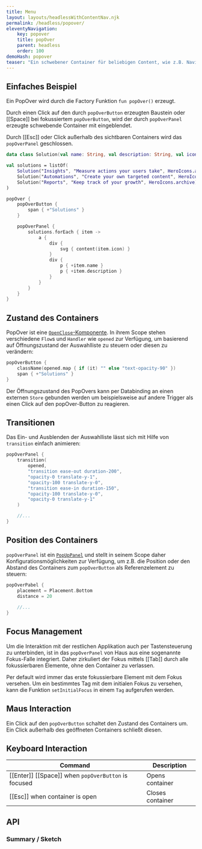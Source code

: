 ```yaml
---
title: Menu 
layout: layouts/headlessWithContentNav.njk 
permalink: /headless/popover/ 
eleventyNavigation:
    key: popover
    title: popOver
    parent: headless 
    order: 100 
demoHash: popover 
teaser: "Ein schwebener Container für beliebigen Content, wie z.B. Navigations-Menüs, Hilfetexte, etc."
---
```


## Einfaches Beispiel

Ein PopOver wird durch die Factory Funktion `fun popOver()` erzeugt.

Durch einen Click auf den durch `popOverButton` erzeugten Baustein oder [[Space]] bei fokussiertem `popOverButton`, wird der durch `popOverPanel` erzeugte schwebende Container mit eingeblendet.

Durch [[Esc]] oder Click außerhalb des sichtbaren Containers wird das `popOverPanel` geschlossen.

```kotlin
data class Solution(val name: String, val description: String, val icon: String)

val solutions = listOf(
    Solution("Insights", "Measure actions your users take", HeroIcons.academic_cap),
    Solution("Automations", "Create your own targeted content", HeroIcons.adjustments),
    Solution("Reports", "Keep track of your growth", HeroIcons.archive)
)

popOver {
    popOverButton {
        span { +"Solutions" }
    }

    popOverPanel {
        solutions.forEach { item ->
            a {
                div {
                    svg { content(item.icon) }
                }
                div {
                    p { +item.name }
                    p { +item.description }
                }
            }
        }
    }
}
```

## Zustand des Containers

PopOver ist eine [`OpenClose`-Komponente](../#closable-content---openclose). In ihrem Scope stehen verschiedene `Flow`s und `Handler` wie `opened` zur Verfügung, um basierend auf Öffnungszustand der Auswahlliste zu steuern oder diesen zu verändern:

```kotlin
popOverButton {
    className(opened.map { if (it) "" else "text-opacity-90" })
    span { +"Solutions" }
}
```

Der Öffnungszustand des PopOvers kann per Databinding an einen externen `Store` gebunden werden um beispielsweise auf andere Trigger als einen Click auf den popOver-Button zu reagieren.


## Transitionen

Das Ein- und Ausblenden der Auswahlliste lässt sich mit Hilfe von `transition` einfach animieren:

```kotlin
popOverPanel {
    transition(
        opened,
        "transition ease-out duration-200",
        "opacity-0 translate-y-1",
        "opacity-100 translate-y-0",
        "transition ease-in duration-150",
        "opacity-100 translate-y-0",
        "opacity-0 translate-y-1"
    )

    //...    
}
```

## Position des Containers

`popOverPanel` ist ein [`PopUpPanel`](../#floating-content---popuppanel) und stellt in seinem Scope daher Konfigurationsmöglichkeiten zur Verfügung, um z.B. die Position oder den Abstand des Containers zum `popOverButton` als Referenzelement zu steuern:

```kotlin
popOverPabel {
    placement = Placement.Bottom
    distance = 20
    
    //...
}
```

## Focus Management

Um die Interaktion mit der restlichen Applikation auch per Tastensteuerung zu unterbinden, ist in das `popOverPanel`
von Haus aus eine sogenannte Fokus-Falle integriert. Daher zirkuliert der Fokus mittels [[Tab]] durch alle
fokussierbaren Elemente, ohne den Container zu verlassen.

Per default wird immer das erste fokussierbare Element mit dem Fokus versehen. Um ein bestimmtes Tag mit dem initialen Fokus zu versehen, kann die Funktion `setInitialFocus` in einem `Tag` aufgerufen werden.


## Maus Interaction

Ein Click auf den `popOverButton` schaltet den Zustand des Containers um. Ein Click außerhalb des geöffneten Containers schließt diesen.

## Keyboard Interaction

| Command                                             | Description      |
|-----------------------------------------------------|------------------|
| [[Enter]] [[Space]] when `popOverButton` is focused | Opens container  |
| [[Esc]] when container is open                      | Closes container |

## API

### Summary / Sketch